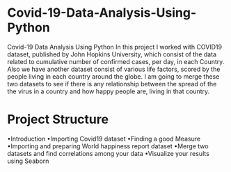# Covid-19-Data-Analysis-Using-Python
Covid-19 Data Analysis Using Python
In this project I worked with COVID19 dataset, published by John Hopkins University, which consist of the data related to cumulative number of confirmed cases, per day, in each Country. Also we have another dataset consist of various life factors, scored by the people living in each country around the globe. I am going to merge these two datasets to see if there is any relationship between the spread of the the virus in a country and how happy people are, living in that country.

# Project Structure
•Introduction
•Importing Covid19 dataset
•Finding a good Measure
•Importing and preparing World happiness report dataset
•Merge two datasets and find correlations among your data
•Visualize your results using Seaborn
